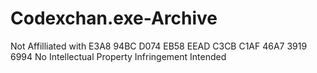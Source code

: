 # Codexchan.exe-Archive
Not Affilliated with E3A8 94BC D074 EB58 EEAD C3CB C1AF 46A7 3919 6994
No Intellectual Property Infringement Intended
